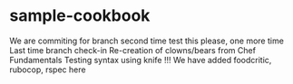 # sample-cookbook
We are commiting for branch second time
test this please, one more time
Last time branch check-in
Re-creation of clowns/bears from Chef Fundamentals
Testing syntax using knife !!!
We have added foodcritic, rubocop, rspec here
